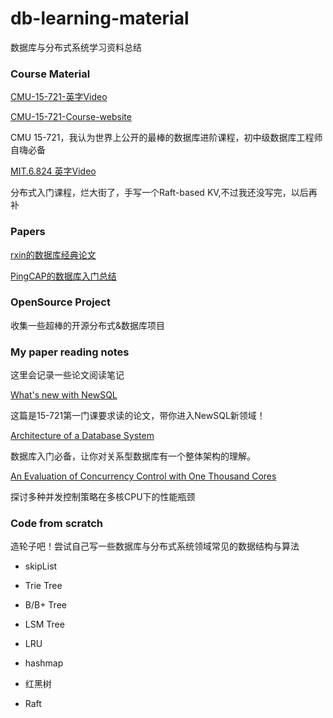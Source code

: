 # db-learning-material

数据库与分布式系统学习资料总结

### Course Material

[CMU-15-721-英字Video](https://www.bilibili.com/video/BV1Wz411b7sD?from=search&seid=1785395184520069316)

[CMU-15-721-Course-website ](https://15721.courses.cs.cmu.edu/spring2017/schedule.html)

CMU 15-721，我认为世界上公开的最棒的数据库进阶课程，初中级数据库工程师自嗨必备


[MIT.6.824 英字Video](https://www.bilibili.com/video/av91748150)

分布式入门课程，烂大街了，手写一个Raft-based KV,不过我还没写完，以后再补


### Papers

[rxin的数据库经典论文](https://github.com/rxin/db-readings#data-parallel)

[PingCAP的数据库入门总结](https://github.com/pingcap/awesome-database-learning)


### OpenSource Project

收集一些超棒的开源分布式&数据库项目



### My paper reading notes

这里会记录一些论文阅读笔记

[What's new with NewSQL](https://github.com/AlexanderChiuluvB/db-learning-material/tree/master/CMU-15-721/Lec-01-History-Of-Databases)

这篇是15-721第一门课要求读的论文，带你进入NewSQL新领域！

[Architecture of a Database System](https://github.com/AlexanderChiuluvB/db-learning-material/blob/master/CMU-15-721/Lec-01-History-Of-Databases/DBArchitectureLearningNotes.md)

数据库入门必备，让你对关系型数据库有一个整体架构的理解。

[An Evaluation of Concurrency Control with One Thousand Cores](https://blog.csdn.net/weixin_38499215/article/details/105883971)

探讨多种并发控制策略在多核CPU下的性能瓶颈


### Code from scratch

造轮子吧！尝试自己写一些数据库与分布式系统领域常见的数据结构与算法

* skipList

* Trie Tree

* B/B+ Tree

* LSM Tree

* LRU

* hashmap

* 红黑树

* Raft

